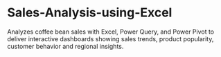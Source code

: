 # Sales-Analysis-using-Excel
Analyzes coffee bean sales with Excel, Power Query, and Power Pivot to deliver interactive dashboards showing sales trends, product popularity, customer behavior and regional insights.
